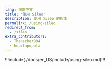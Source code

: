 ```yaml
---
lang: 简体中文
title: "使用 Sileo"
description: 使用 Sileo 的指南
permalink: /using-sileo
redirect_from:
  - /sileo
extra_contributors:
  - TheHacker894
  - hopolapopola
---
```


!!!include(./docs/en_US/include/using-sileo.md)!!!